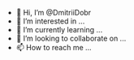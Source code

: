 - 👋 Hi, I’m @DmitriiDobr
- 👀 I’m interested in ...
- 🌱 I’m currently learning ...
- 💞️ I’m looking to collaborate on ...
- 📫 How to reach me ...

<!---
DmitriiDobr/DmitriiDobr is a ✨ special ✨ repository because its `README.md` (this file) appears on your GitHub profile.
You can click the Preview link to take a look at your changes.
--->
